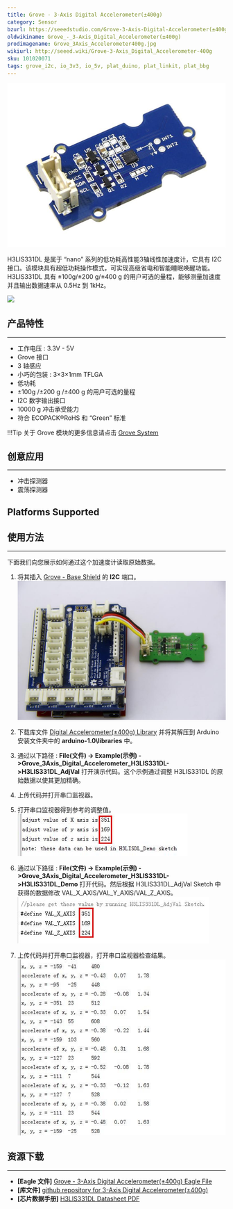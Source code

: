 ```yaml
---
title: Grove - 3-Axis Digital Accelerometer(±400g)
category: Sensor
bzurl: https://seeedstudio.com/Grove-3-Axis-Digital-Accelerometer(±400g)-p-1897.html
oldwikiname: Grove_-_3-Axis_Digital_Accelerometer(±400g)
prodimagename: Grove_3Axis_Accelerometer400g.jpg
wikiurl: http://seeed.wiki/Grove-3-Axis_Digital_Accelerometer-400g
sku: 101020071
tags: grove_i2c, io_3v3, io_5v, plat_duino, plat_linkit, plat_bbg
---
```


![](https://raw.githubusercontent.com/SeeedDocument/Grove-3-Axis_Digital_Accelerometer-400g/master/img/Grove_3Axis_Accelerometer400g.jpg)

H3LIS331DL 是属于 “nano” 系列的低功耗高性能3轴线性加速度计，它具有 I2C 接口。该模块具有超低功耗操作模式，可实现高级省电和智能睡眠唤醒功能。H3LIS331DL 具有 ±100g/±200 g/±400 g 的用户可选的量程，能够测量加速度并且输出数据速率从 0.5Hz 到 1kHz。

[![](https://github.com/SeeedDocument/wiki_chinese/raw/master/docs/images/click_to_buy.PNG)](https://item.taobao.com/item.htm?spm=a230r.1.14.11.413793f10ZQExQ&id=531816050963&ns=1&abbucket=1#detail)

## 产品特性
--------

-   工作电压 : 3.3V - 5V
-   Grove 接口
-   3 轴感应
-   小巧的包装 : 3×3×1mm TFLGA
-   低功耗
-   ±100g /±200 g /±400 g 的用户可选的量程
-   I2C 数字输出接口
-   10000 g 冲击承受能力
-   符合 ECOPACK®RoHS 和 “Green” 标准

!!!Tip
    关于 Grove 模块的更多信息请点击 [Grove System](http://seeed.wiki/Grove_System/)

## 创意应用
-----------------

-   冲击探测器
-   震荡探测器

Platforms Supported
-------------------

## 使用方法
-----

下面我们向您展示如何通过这个加速度计读取原始数据。

1. 将其插入 [Grove - Base Shield](http://www.seeedstudio.com/depot/grove-base-shield-p-754.html?cPath=132_134) 的 **I2C** 端口。
![](https://raw.githubusercontent.com/SeeedDocument/Grove-3-Axis_Digital_Accelerometer-400g/master/img/Grove-3-Axis_Digital_Accelerometer_connect_BaseBoard.jpg)

2. 下载库文件 [Digital Accelerometer(±400g) Library](https://github.com/Seeed-Studio/Grove_3Axis_Digital_Accelerometer_H3LIS331DL) 并将其解压到 Arduino 安装文件夹中的 **arduino-1.0\\libraries** 中。

3. 通过以下路径 : **File(文件) -> Example(示例) ->Grove_3Axis_Digital_Accelerometer_H3LIS331DL->H3LIS331DL_AdjVal** 打开演示代码。这个示例通过调整 H3LIS331DL 的原始数据以使其更加精确。

4. 上传代码并打开串口监视器。

5. 打开串口监视器得到参考的调整值。
![](https://raw.githubusercontent.com/SeeedDocument/Grove-3-Axis_Digital_Accelerometer-400g/master/img/Adjust_value_of_Accelerometer.jpg)

6. 通过以下路径 : **File(文件) -> Example(示例) ->Grove_3Axis_Digital_Accelerometer_H3LIS331DL->H3LIS331DL_Demo** 打开代码。然后根据 H3LIS331DL_AdjVal Sketch 中获得的数据修改 VAL_X_AXIS/VAL_Y_AXIS/VAL_Z_AXIS。
![](https://raw.githubusercontent.com/SeeedDocument/Grove-3-Axis_Digital_Accelerometer-400g/master/img/Redefine_the_VAL_of_Accelerometer.jpg)

7. 上传代码并打开串口监视器，打开串口监视器检查结果。
![](https://raw.githubusercontent.com/SeeedDocument/Grove-3-Axis_Digital_Accelerometer-400g/master/img/Raw_data_of_H3LIS331DL.jpg)

## 资源下载
---------

-   **[Eagle 文件]** [Grove - 3-Axis Digital Accelerometer(±400g) Eagle File](https://raw.githubusercontent.com/SeeedDocument/Grove-3-Axis_Digital_Accelerometer-400g/master/res/Grove-3-Axis_Digital_Accelerometer-400g-v1.0.zip)
-   **[库文件]** [github repository for 3-Axis Digital Accelerometer(±400g)](https://github.com/Seeed-Studio/Grove_3Axis_Digital_Accelerometer_H3LIS331DL)
-   **[芯片数据手册]** [H3LIS331DL Datasheet PDF](http://www.st.com/web/en/resource/technical/document/datasheet/DM00053090.pdf)


<!-- This Markdown file was created from http://www.seeedstudio.com/wiki/Grove_-_3-Axis_Digital_Accelerometer(±400g) -->
